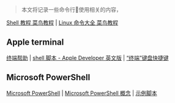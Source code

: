 > 本文将记录一些命令行使用相关的内容，

[Shell 教程 菜鸟教程](http://www.runoob.com/linux/linux-shell.html) | 
[Linux 命令大全 菜鸟教程](http://www.runoob.com/linux/linux-command-manual.html)

## Apple terminal 

[终端帮助](https://support.apple.com/zh-cn/guide/terminal/welcome/mac) | 
[shell 脚本 - Apple Developer 英文版](https://developer.apple.com/library/archive/documentation/OpenSource/Conceptual/ShellScripting/Introduction/Introduction.html) | 
[“终端”键盘快捷键](https://support.apple.com/zh-cn/guide/terminal/trmlshtcts/2.8/mac/10.13)


## Microsoft PowerShell

[Microsoft PowerShell](https://docs.microsoft.com/zh-cn/powershell/) | 
[Microsoft PowerShell 概念](https://docs.microsoft.com/zh-cn/powershell/scripting/getting-started/fundamental/understanding-important-powershell-concepts?view=powershell-6) | 
[示例脚本](https://docs.microsoft.com/zh-cn/powershell/scripting/getting-started/fundamental/sample-scripts-for-administration?view=powershell-6)